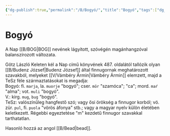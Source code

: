 ```yaml
---
{"dg-publish":true,"permalink":"/B/Bogyó/","title":"Bogyó","tags":["dg_uploaded"],"created":"2023-12-03T06:28","updated":"2023-12-03T06:28"}
---
```



# Bogyó

A Nap [[B/BOG\|BOG]] nevének lágyított, szóvégén magánhangzóval balanszírozott változata.  

Götz László Keleten kél a Nap című könyvének 487. oldalától tallózik olyan [[B/Budenz József\|Budenz József]] által finnugornak meghatározott szavakból, melyeket [[V/Vámbéry Ármin\|Vámbéry Ármin]] elemzett, majd a TeSz féle származtatásokat is megadja:  
Bogyó: fi. `marja`, la. `muorje` "bogyó"; cser. `mör` "szamóca"; "ca"; mord. `maŕ` "alma"; vot. `muli` "bogyó".   
V.: kirg. `mug`, `bug` "bogyó".  
TeSz: valószínűleg hangfestő szó; vagy ősi örökség a finnugor korból; vö. zür. `pul`, fi. `puola` "vörös áfonya" stb.; vagy a magyar nyelv külön életében keletkezett. Régebbi egyeztetése "m" kezdetű finnugor szavakkal tarthatatlan.  

Hasonló hozzá az angol [[B/Bead\|bead]].  